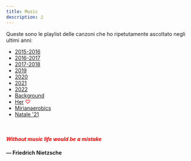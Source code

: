 ```yaml
---
title: Music
description: ♫
---
```

Queste sono le playlist delle canzoni che ho ripetutamente ascoltato negli ultimi anni:

* [2015-2016](https://music.apple.com/it/playlist/my-2015-2016/pl.b4bf1a93707c44f89aa794dc2888e844)
* [2016-2017](https://music.apple.com/it/playlist/my-2016-2017/pl.u-PDb40o6tJ9qVro)
* [2017-2018](https://music.apple.com/it/playlist/my-2017-2018/pl.u-b3b8RKgC0qaz1d)
* [2019](https://music.apple.com/it/playlist/my-2019/pl.u-b3b88yDS0qaz1d?l)
* [2020](https://music.apple.com/it/playlist/my-2020/pl.u-LdbqE1vt5e4m0R?l)
* [2021](https://music.apple.com/it/playlist/my-2021/pl.u-ZmbllxWIZoBPk9?l)
* [2022](https://music.apple.com/it/playlist/my-2022/pl.u-Ymb0045Uq9vbM1?l)
* [Background](https://music.apple.com/it/playlist/background/pl.b05fb95eaae8419b8bc2201594355ee0?l)
* [Her](https://music.apple.com/it/playlist/her/pl.u-Ldbqqeqt5e4m0R) <span style="color:red">♡</span>
* [Mirianaerobics](https://music.apple.com/it/playlist/mirianaerobics/pl.u-Ymb00Bycq9vbM1?l)
* [Natale '21](https://music.apple.com/it/playlist/natale-21/pl.u-PDb44lZCJ9qVro?l=en)

&nbsp;

#### <span style="color:red">_Without music life would be a mistake_</span>

#### — Friedrich Nietzsche
